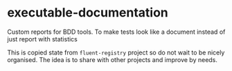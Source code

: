 # executable-documentation
Custom reports for BDD tools. To make tests look like a document instead of just report with statistics


This is copied state from `fluent-registry` project so do not wait to be nicely organised.
The idea is to share with other projects and improve by needs.